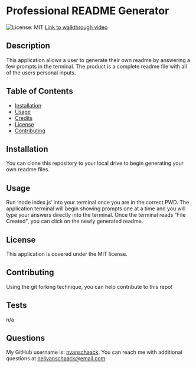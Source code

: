 # Professional README Generator
  ![License: MIT](https://img.shields.io/badge/License-MIT-yellow.svg)
[Link to walkthrough video](https://app.screencastify.com/v2/manage/videos/eymWasa4U66BXvB8zt9t)
## Description
This application allows a user to generate their own readme by answering a few prompts in the terminal. The product is a complete readme file with all of the users personal inputs.

## Table of Contents 
- [Installation](#installation)
- [Usage](#usage)
- [Credits](#credits)
- [License](#license)
- [Contributing](#contributing)

## Installation
You can clone this repository to your local drive to begin generating your own readme files.

## Usage
Run ‘node index.js’ into your terminal once you are in the correct PWD. The application terminal will begin showing prompts one at a time and you will type your answers directly into the terminal. Once the terminal reads "File Created", you can click on the newly generated readme.

## License
  
  This application is covered under the MIT license.

## Contributing

Using the git forking technique, you can help contribute to this repo!

## Tests

n/a

## Questions

My GitHub username is: [nvanschaack](https://github.com/nvanschaack).
You can reach me with additional questions at nellvanschaack@email.com.


